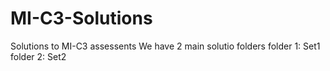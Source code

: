 # MI-C3-Solutions
Solutions to MI-C3 assessents
We have 2 main solutio folders
folder 1: Set1
folder 2: Set2
